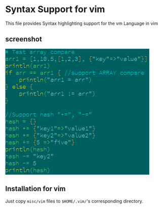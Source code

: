 # Syntax Support for vim

This file provides Syntax highlighting support for the vm Language in vim

## screenshot

![Vim](screenshot.png)

## Installation for vim

Just copy `misc/vim` files to `$HOME/.vim/`'s corresponding directory.